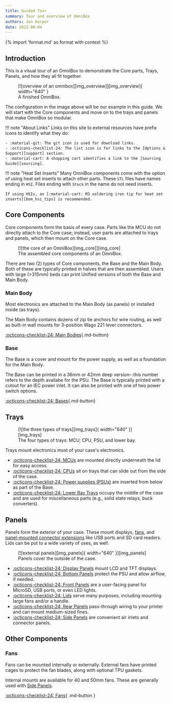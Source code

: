 ```yaml
---
title: Guided Tour
summary: Tour and overview of OmniBox
authors: Jon Harper
date: 2022-08-04
---
```


{% import 'format.md' as format with context %}

## Introduction

This is a visual tour of an OmniBox to demonstrate the Core parts, Trays, Panels, and how they all fit together.

<figure markdown>
  [![overview of an omnibox][img_overview]][img_overview]{ width="640" }
  <figcaption>A finished OmniBox.</figcaption>
</figure>

The configuration in the image above will be our example in this guide. We will start with the Core components and move on to the trays and panels that make OmniBox so modular. 

!!! note "About Links"
    Links on this site to external resources have prefix icons to identify what they do:

    - :material-git: The git icon is used for download links.
    - :octicons-checklist-24: The list icon is for links to the [Options & Support][support] section.
    - :material-cart: A shopping cart identifies a link to the [Sourcing Guide][sourcing].

!!! note "Heat Set Inserts"
    Many OmniBox components come with the option of using heat set inserts to attach other parts. These `STL`
    files have names ending in `HSI`. Files ending with `Stock` in the name do not need inserts.

    If using HSIs, an [:material-cart: M3 soldering iron tip for heat set inserts][bom_hsi_tips] is recommended.

## Core Components

Core components form the basis of every case. Parts like the MCU do not directly attach to the Core case; instead, user
parts are attached to trays and panels, which then mount on the Core case.

<figure markdown>
  [![the core of an OmniBox][img_core]][img_core]
  <figcaption>The assembled core components of an OmniBox.</figcaption>
</figure>

There are two (2) types of Core components, the Base and the Main Body. Both of these are typically printed in halves
that are then assembled. Users with large (>315mm) beds can print Unified versions of both the Base and Main Body.

### Main Body

Most electronics are attached to the Main Body (as panels) or installed inside (as trays).

The Main Body contains dozens of zip tie anchors for wire routing, as well as built-in wall mounts for 3-position Wago 221
lever connectors.

[:octicons-checklist-24: Main Bodies][main_body]{.md-button}

### Base

The Base is a cover and mount for the power supply, as well as a foundation for the Main Body.

The Base can be printed in a 36mm or 42mm deep version--this number refers to the depth availabe for the PSU. The
Base is typically printed with a cutout for an IEC power inlet. It can also be printed with one of two power switch
options.

[:octicons-checklist-24: Bases][base]{.md-button}

## Trays

<figure markdown>
  [![the three types of trays][img_trays]{ width="640" }][img_trays]
  <figcaption>The four types of trays: MCU, CPU, PSU, and lower bay.</figcaption>
</figure>

Trays mount electronics most of your case's electronics.

- [:octicons-checklist-24: MCUs][mcu] are mounted directly underneath the lid for easy access.
- [:octicons-checklist-24: CPUs][cpu] sit on trays that can slide out from the side of the case.
- [:octicons-checklist-24: Power supplies (PSUs)][psu] are inserted from below as part of the Base.
- [:octicons-checklist-24: Lower Bay Trays][lower_bay] occupy the middle of the case and are used for miscellaneous parts (e.g., solid state relays, buck converters).

## Panels

Panels form the exterior of your case. These mount displays, [fans][fans], and [panel-mounted connector extensions][panel_mounts] like USB ports and 
SD card readers. Lids can be put to a wide variety of uses, as well.

<figure markdown>
  [![external panels][img_panels]{ width="640" }][img_panels]
  <figcaption>Panels cover the outside of the case.</figcaption>
</figure>

- [:octicons-checklist-24: Display Panels][displays] mount LCD and TFT displays.
- [:octicons-checklist-24: Bottom Panels][bottom_panels] protect the PSU and allow airflow, if needed.
- [:octicons-checklist-24: Front Panels][front_panels] are a user-facing panel for MicroSD, USB ports, or even LED lights.
- [:octicons-checklist-24: Lids][lids] serve many purposes, including mounting large fans and/or a handle.
- [:octicons-checklist-24: Rear Panels][rear_panels] pass-through wiring to your printer and can mount medium-sized fines.
- [:octicons-checklist-24: Side Panels][side_panels] are convenient air inlets and connector panels.

## Other Components

### Fans

Fans can be mounted internally or externally. External fans have printed cages to protect the fan blades, along with optional TPU gaskets.

Internal mounts are available for 40 and 50mm fans. These are generally used with [Side Panels][side_panels].

[:octicons-checklist-24: Fans][fans]{ .md-button }

[panel_mounts]:  support/panel_mounts.md
[fans]:  support/fans.md
[displays]:  support/display.md
[mcu]:  support/mcu.md
[lower_bay]: support/lower_bay.md
[cpu]: support/cpu.md
[psu]: support/psu.md
[support]: support/index.md
[sourcing]: sourcing.md
[side_panels]: support/side.md
[front_panels]: support/front.md
[rear_panels]: rear.md
[side_panels]: support/side.md
[lids]: support/lid.md
[bottom_panels]: support/bottom.md
[main_body]: support/main_body.md
[base]: support/base.md

[img_overview]: img/components/overview.webp
[img_core]: img/components/core.webp
[img_trays]: img/components/trays.webp
[img_panels]: img/components/panels.webp
[img_crossbar]: img/components/crossbar.webp
[img_main_front]: img/components/main_front.webp
[img_main_rear]: img/components/main_rear.webp
[img_base_front_rocker]: img/components/base_front_rocker.webp
[img_base_front_toggle]: img/components/base_front_toggle.webp
[img_base_rear]: img/components/base_rear.webp
[img_base_unified]: img/components/base_unified.webp
[img_base_extension]: img/components/base_extension.webp
[img_mcu]: img/components/mcu.webp
[img_cpu]: img/components/cpu.webp
[img_lower_bay]: img/components/lower_bay.webp
[img_front_panel]: img/components/front_panel.webp
[img_display]: img/components/display.webp
[img_lid]: img/components/lid.webp
[img_side]: img/components/side.webp
[img_rear]: img/components/rear.webp
[img_bottom]: img/components/bottom.webp
[img_fans]: img/components/fans.webp
[img_psu]: img/components/psu.webp
[img_rear_none]: img/components/rear_none.webp
[img_rear_quad]: img/components/rear_quad.webp
[img_rocker_switch]: img/components/switch_rocker.webp
[img_toggle_switch]: img/components/switch_toggle.webp
[img_iec]: img/components/iec.webp